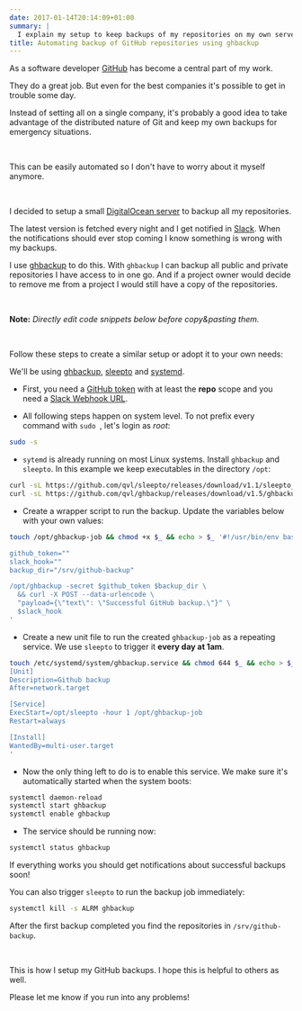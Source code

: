 ```yaml
---
date: 2017-01-14T20:14:09+01:00
summary: |
  I explain my setup to keep backups of my repositories on my own server.
title: Automating backup of GitHub repositories using ghbackup
---
```


As a software developer [GitHub](https://github.com/) has become a central part of my work.

They do a great job. But even for the best companies it's possible to get in trouble some day.

Instead of setting all on a single company,
it's probably a good idea to take advantage of the distributed nature of Git
and keep my own backups for emergency situations.

<br>

This can be easily automated so I don't have to worry about it myself anymore.

<br>

I decided to setup a small [DigitalOcean server](https://m.do.co/c/3a2428eee4cc) to backup all my repositories.

The latest version is fetched every night and I get notified in [Slack](https://slack.com/).
When the notifications should ever stop coming I know something is wrong with my backups.

I use [ghbackup](https://qvl.io/ghbackup) to do this.
With `ghbackup` I can backup all public and private repositories I have access to in one go.
And if a project owner would decide to remove me from a project I would still have a copy of the repositories.

<br>

**Note:** *Directly edit code snippets below before copy&pasting them.*

<br>

Follow these steps to create a similar setup or adopt it to your own needs:

We'll be using [ghbackup](https://qvl.io/ghbackup), [sleepto](https://qvl.io/sleepto) and [systemd](https://freedesktop.org/wiki/Software/systemd/).

- First, you need a [GitHub token](https://github.com/settings/tokens) with at least the **repo** scope and you need a [Slack Webhook URL](slack.com/apps/new/A0F7XDUAZ-incoming-webhooks).

- All following steps happen on system level. To not prefix every command with `sudo `, let's login as *root*:

```sh
sudo -s
```

- `sytemd` is already running on most Linux systems. Install `ghbackup` and `sleepto`. In this example we keep executables in the directory `/opt`:

```sh
curl -sL https://github.com/qvl/sleepto/releases/download/v1.1/sleepto_Linux_x86_64.tar.gz | tar -xzf - -C /opt sleepto
curl -sL https://github.com/qvl/ghbackup/releases/download/v1.5/ghbackup_Linux_x86_64.tar.gz | tar -xzf - -C /opt ghbackup
```

- Create a wrapper script to run the backup. Update the variables below with your own values:

```sh
touch /opt/ghbackup-job && chmod +x $_ && echo > $_ '#!/usr/bin/env bash

github_token=""
slack_hook=""
backup_dir="/srv/github-backup"

/opt/ghbackup -secret $github_token $backup_dir \
  && curl -X POST --data-urlencode \
  "payload={\"text\": \"Successful GitHub backup.\"}" \
  $slack_hook
'
```


- Create a new unit file to run the created `ghbackup-job` as a repeating service. We use `sleepto` to trigger it **every day at 1am**.

```sh
touch /etc/systemd/system/ghbackup.service && chmod 644 $_ && echo > $_ '
[Unit]
Description=Github backup
After=network.target

[Service]
ExecStart=/opt/sleepto -hour 1 /opt/ghbackup-job
Restart=always

[Install]
WantedBy=multi-user.target
'
```

- Now the only thing left to do is to enable this service. We make sure it's automatically started when the system boots:

```sh
systemctl daemon-reload
systemctl start ghbackup
systemctl enable ghbackup
```

- The service should be running now:

```sh
systemctl status ghbackup
```

If everything works you should get notifications about successful backups soon!

You can also trigger `sleepto` to run the backup job immediately:

```sh
systemctl kill -s ALRM ghbackup
```

After the first backup completed you find the repositories in `/srv/github-backup`.

<br>

This is how I setup my GitHub backups.
I hope this is helpful to others as well.

Please let me know if you run into any problems!


<script>
  document.querySelectorAll('code').forEach(function(el) {
    el.contentEditable = true
  })
</script>
